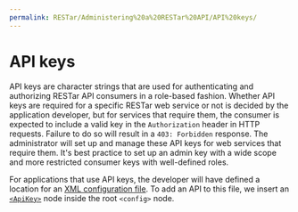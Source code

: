 ```yaml
---
permalink: RESTar/Administering%20a%20RESTar%20API/API%20keys/
---
```


# API keys

API keys are character strings that are used for authenticating and authorizing RESTar API consumers in a role-based fashion. Whether API keys are required for a specific RESTar web service or not is decided by the application developer, but for services that require them, the consumer is expected to include a valid key in the `Authorization` header in HTTP requests. Failure to do so will result in a `403: Forbidden` response. The administrator will set up and manage these API keys for web services that require them. It's best practice to set up an admin key with a wide scope and more restricted consumer keys with well-defined roles.

For applications that use API keys, the developer will have defined a location for an [XML configuration file](../Configuration). To add an API to this file, we insert an [`<ApiKey>`](../Configuration#apikey) node inside the root `<config>` node.

